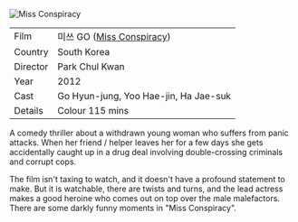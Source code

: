 ![Miss Conspiracy](miss_conspiracy.jpg)

| | |
|-|-|
Film|&#48120;&#50416; GO ([Miss Conspiracy](https://www.imdb.com/title/tt2384794/))
Country|South Korea
Director|Park Chul Kwan
Year|2012
Cast|Go Hyun-jung, Yoo Hae-jin, Ha Jae-suk
Details|Colour 115 mins

A comedy thriller about a withdrawn young woman who suffers
from panic attacks.  When her friend / helper leaves her for a few days
she gets accidentally caught up in a drug deal involving double-crossing
criminals and corrupt cops.

The film isn't taxing to watch, and it doesn't have a profound statement to
make.  But it is watchable, there are twists and turns, and the lead actress
makes a good heroine who comes out on top over the male malefactors.  There
are some darkly funny moments in "Miss Conspiracy".
